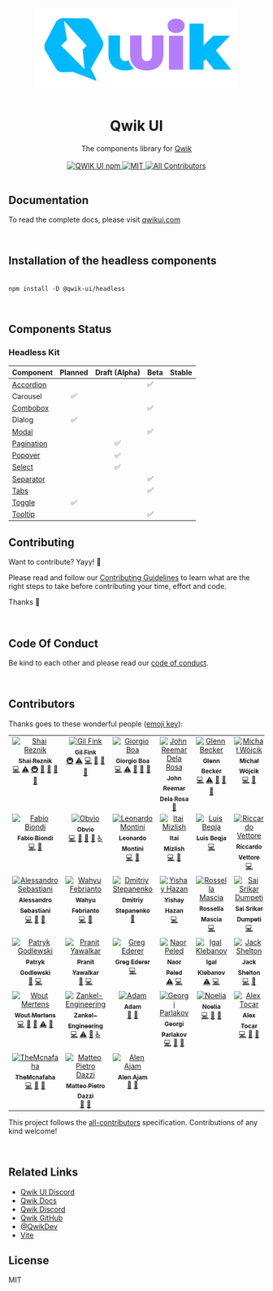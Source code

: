 <p align="center">
  <br>
  <img width="400" src="./apps/website/public/images/qwik-ui.png" alt="awesome logo of qwik ui">
  <br>
  <br>
</p>

<h1 align='center'>Qwik UI</h1>

<div align='center'>
  The components library for <a href='https://github.com/BuilderIO/qwik'>Qwik</a>
  <br><br>

  <a href='https://img.shields.io/npm/v/@qwik-ui/headless?label=npm%20version'>
  <img src='https://img.shields.io/npm/v/@qwik-ui/headless?label=npm%20version' alt='QWIK UI npm'>
  </a>
  <a href='https://opensource.org/licenses/MIT'>
  <img src='https://img.shields.io/badge/License-MIT-green.svg' alt='MIT'>
  </a>
  <a href='#contributors'>
  <img src='https://img.shields.io/github/all-contributors/qwikifiers/qwik-ui?style=flat-square&color=orange' alt='All Contributors'>
  </a>

</div>
<br>

## Documentation

To read the complete docs, please visit [qwikui.com](https://qwikui.com)

<br/>

## Installation of the headless components

```console

npm install -D @qwik-ui/headless
```

<br/>

## Components Status

### Headless Kit

| Component                                                 | Planned | Draft (Alpha) | Beta | Stable |
| :-------------------------------------------------------- | :-----: | :-----------: | ---- | ------ |
| [Accordion](https://qwikui.com/docs/headless/accordion)   |         |               | ✅   |        |
| Carousel                                                  |   ✅    |               |      |        |
| [Combobox](https://qwikui.com/docs/headless/combobox)     |         |               | ✅   |        |
| Dialog                                                    |   ✅    |               |      |        |
| [Modal](https://qwikui.com/docs/headless/modal)           |         |               | ✅   |        |
| [Pagination](https://qwikui.com/docs/headless/pagination) |         |      ✅       |      |        |
| [Popover](https://qwikui.com/docs/headless/popover)       |         |      ✅       |      |        |
| [Select](https://qwikui.com/docs/headless/select)         |         |      ✅       |      |        |
| [Separator](https://qwikui.com/docs/headless/separator)   |         |               | ✅   |        |
| [Tabs](https://qwikui.com/docs/headless/tabs)             |         |               | ✅   |        |
| [Toggle](https://qwikui.com/docs/headless/toggle)         |   ✅    |               |      |        |
| [Tooltip](https://qwikui.com/docs/headless/tooltip)       |         |               | ✅   |        |

## Contributing

Want to contribute? Yayy! 🎉

Please read and follow our [Contributing Guidelines](CONTRIBUTING.md) to learn what are the right steps to take before contributing your time, effort and code.

Thanks 🙏

<br/>

## Code Of Conduct

Be kind to each other and please read our [code of conduct](CODE_OF_CONDUCT.md).

<br/>

## Contributors

Thanks goes to these wonderful people ([emoji key](https://allcontributors.org/docs/en/emoji-key)):

<!-- ALL-CONTRIBUTORS-LIST:START - Do not remove or modify this section -->
<!-- prettier-ignore-start -->
<!-- markdownlint-disable -->
<table>
  <tbody>
    <tr>
      <td align="center" valign="top" width="14.28%"><a href="https://hirez.io/?utm_source=github&utm_medium=link&utm_campaign=qwik-ui"><img src="https://avatars1.githubusercontent.com/u/1430726?v=4?s=100" width="100px;" alt="Shai Reznik"/><br /><sub><b>Shai Reznik</b></sub></a><br /><a href="https://github.com/qwikifiers/qwik-ui/commits?author=shairez" title="Code">💻</a> <a href="https://github.com/qwikifiers/qwik-ui/commits?author=shairez" title="Tests">⚠️</a> <a href="#infra-shairez" title="Infrastructure (Hosting, Build-Tools, etc)">🚇</a> <a href="https://github.com/qwikifiers/qwik-ui/commits?author=shairez" title="Documentation">📖</a> <a href="#maintenance-shairez" title="Maintenance">🚧</a> <a href="https://github.com/qwikifiers/qwik-ui/pulls?q=is%3Apr+reviewed-by%3Ashairez" title="Reviewed Pull Requests">👀</a> <a href="#ideas-shairez" title="Ideas, Planning, & Feedback">🤔</a></td>
      <td align="center" valign="top" width="14.28%"><a href="http://www.gilfink.net"><img src="https://avatars.githubusercontent.com/u/1590253?v=4?s=100" width="100px;" alt="Gil Fink"/><br /><sub><b>Gil Fink</b></sub></a><br /><a href="#infra-gilf" title="Infrastructure (Hosting, Build-Tools, etc)">🚇</a> <a href="https://github.com/qwikifiers/qwik-ui/commits?author=gilf" title="Tests">⚠️</a> <a href="https://github.com/qwikifiers/qwik-ui/commits?author=gilf" title="Code">💻</a> <a href="https://github.com/qwikifiers/qwik-ui/commits?author=gilf" title="Documentation">📖</a> <a href="#ideas-gilf" title="Ideas, Planning, & Feedback">🤔</a> <a href="https://github.com/qwikifiers/qwik-ui/pulls?q=is%3Apr+reviewed-by%3Agilf" title="Reviewed Pull Requests">👀</a></td>
      <td align="center" valign="top" width="14.28%"><a href="https://it.linkedin.com/in/giorgio-boa"><img src="https://avatars.githubusercontent.com/u/35845425?v=4?s=100" width="100px;" alt="Giorgio Boa"/><br /><sub><b>Giorgio Boa</b></sub></a><br /><a href="https://github.com/qwikifiers/qwik-ui/commits?author=gioboa" title="Code">💻</a> <a href="https://github.com/qwikifiers/qwik-ui/commits?author=gioboa" title="Tests">⚠️</a> <a href="https://github.com/qwikifiers/qwik-ui/commits?author=gioboa" title="Documentation">📖</a> <a href="#ideas-gioboa" title="Ideas, Planning, & Feedback">🤔</a> <a href="https://github.com/qwikifiers/qwik-ui/pulls?q=is%3Apr+reviewed-by%3Agioboa" title="Reviewed Pull Requests">👀</a></td>
      <td align="center" valign="top" width="14.28%"><a href="https://github.com/reemardelarosa"><img src="https://avatars.githubusercontent.com/u/4918140?v=4?s=100" width="100px;" alt="John Reemar Dela Rosa"/><br /><sub><b>John Reemar Dela Rosa</b></sub></a><br /><a href="#maintenance-reemardelarosa" title="Maintenance">🚧</a></td>
      <td align="center" valign="top" width="14.28%"><a href="https://github.com/nnelgxorz"><img src="https://avatars.githubusercontent.com/u/9634080?v=4?s=100" width="100px;" alt="Glenn Becker"/><br /><sub><b>Glenn Becker</b></sub></a><br /><a href="https://github.com/qwikifiers/qwik-ui/commits?author=nnelgxorz" title="Code">💻</a> <a href="https://github.com/qwikifiers/qwik-ui/commits?author=nnelgxorz" title="Tests">⚠️</a> <a href="https://github.com/qwikifiers/qwik-ui/commits?author=nnelgxorz" title="Documentation">📖</a> <a href="#ideas-nnelgxorz" title="Ideas, Planning, & Feedback">🤔</a> <a href="https://github.com/qwikifiers/qwik-ui/pulls?q=is%3Apr+reviewed-by%3Annelgxorz" title="Reviewed Pull Requests">👀</a></td>
      <td align="center" valign="top" width="14.28%"><a href="https://github.com/michalmw"><img src="https://avatars.githubusercontent.com/u/10683327?v=4?s=100" width="100px;" alt="Michał Wójcik"/><br /><sub><b>Michał Wójcik</b></sub></a><br /><a href="https://github.com/qwikifiers/qwik-ui/commits?author=michalmw" title="Code">💻</a> <a href="https://github.com/qwikifiers/qwik-ui/commits?author=michalmw" title="Documentation">📖</a></td>
      <td align="center" valign="top" width="14.28%"><a href="https://github.com/shiroinegai"><img src="https://avatars.githubusercontent.com/u/88586552?v=4?s=100" width="100px;" alt="Shiroi Negai"/><br /><sub><b>Shiroi Negai</b></sub></a><br /><a href="https://github.com/qwikifiers/qwik-ui/commits?author=shiroinegai" title="Code">💻</a> <a href="#ideas-shiroinegai" title="Ideas, Planning, & Feedback">🤔</a> <a href="https://github.com/qwikifiers/qwik-ui/issues?q=author%3Ashiroinegai" title="Bug reports">🐛</a> <a href="#a11y-shiroinegai" title="Accessibility">️️️️♿️</a></td>
    </tr>
    <tr>
      <td align="center" valign="top" width="14.28%"><a href="http://www.fabiobiondi.io"><img src="https://avatars.githubusercontent.com/u/1772083?v=4?s=100" width="100px;" alt="Fabio Biondi"/><br /><sub><b>Fabio Biondi</b></sub></a><br /><a href="https://github.com/qwikifiers/qwik-ui/commits?author=fabiobiondi" title="Code">💻</a> <a href="#ideas-fabiobiondi" title="Ideas, Planning, & Feedback">🤔</a></td>
      <td align="center" valign="top" width="14.28%"><a href="https://github.com/Obvio"><img src="https://avatars.githubusercontent.com/u/300232?v=4?s=100" width="100px;" alt="Obvio"/><br /><sub><b>Obvio</b></sub></a><br /><a href="https://github.com/qwikifiers/qwik-ui/commits?author=Obvio" title="Code">💻</a> <a href="#ideas-Obvio" title="Ideas, Planning, & Feedback">🤔</a> <a href="https://github.com/qwikifiers/qwik-ui/commits?author=Obvio" title="Documentation">📖</a> <a href="https://github.com/qwikifiers/qwik-ui/issues?q=author%3AObvio" title="Bug reports">🐛</a> <a href="#a11y-Obvio" title="Accessibility">️️️️♿️</a></td>
      <td align="center" valign="top" width="14.28%"><a href="https://leonardomontini.dev/"><img src="https://avatars.githubusercontent.com/u/7253929?v=4?s=100" width="100px;" alt="Leonardo Montini"/><br /><sub><b>Leonardo Montini</b></sub></a><br /><a href="https://github.com/qwikifiers/qwik-ui/commits?author=Balastrong" title="Code">💻</a> <a href="https://github.com/qwikifiers/qwik-ui/issues?q=author%3ABalastrong" title="Bug reports">🐛</a></td>
      <td align="center" valign="top" width="14.28%"><a href="https://itai.netlify.app/"><img src="https://avatars.githubusercontent.com/u/37772742?v=4?s=100" width="100px;" alt="Itai Mizlish"/><br /><sub><b>Itai Mizlish</b></sub></a><br /><a href="https://github.com/qwikifiers/qwik-ui/commits?author=itaim18" title="Code">💻</a> <a href="https://github.com/qwikifiers/qwik-ui/commits?author=itaim18" title="Documentation">📖</a></td>
      <td align="center" valign="top" width="14.28%"><a href="http://www.luisbeqja.com"><img src="https://avatars.githubusercontent.com/u/75300376?v=4?s=100" width="100px;" alt="Luis Beqja"/><br /><sub><b>Luis Beqja</b></sub></a><br /><a href="https://github.com/qwikifiers/qwik-ui/commits?author=luisbeqja" title="Code">💻</a></td>
      <td align="center" valign="top" width="14.28%"><a href="https://www.riccardovettore.dev"><img src="https://avatars.githubusercontent.com/u/108279675?v=4?s=100" width="100px;" alt="Riccardo Vettore"/><br /><sub><b>Riccardo Vettore</b></sub></a><br /><a href="https://github.com/qwikifiers/qwik-ui/commits?author=riccardo-vettore" title="Code">💻</a></td>
      <td align="center" valign="top" width="14.28%"><a href="https://github.com/KenAKAFrosty"><img src="https://avatars.githubusercontent.com/u/90424167?v=4?s=100" width="100px;" alt="Ken aka Frosty"/><br /><sub><b>Ken aka Frosty</b></sub></a><br /><a href="https://github.com/qwikifiers/qwik-ui/commits?author=KenAKAFrosty" title="Code">💻</a> <a href="https://github.com/qwikifiers/qwik-ui/issues?q=author%3AKenAKAFrosty" title="Bug reports">🐛</a></td>
    </tr>
    <tr>
      <td align="center" valign="top" width="14.28%"><a href="https://developers.italia.it"><img src="https://avatars.githubusercontent.com/u/11008116?v=4?s=100" width="100px;" alt="Alessandro Sebastiani"/><br /><sub><b>Alessandro Sebastiani</b></sub></a><br /><a href="https://github.com/qwikifiers/qwik-ui/commits?author=sebbalex" title="Code">💻</a> <a href="https://github.com/qwikifiers/qwik-ui/commits?author=sebbalex" title="Documentation">📖</a> <a href="https://github.com/qwikifiers/qwik-ui/issues?q=author%3Asebbalex" title="Bug reports">🐛</a></td>
      <td align="center" valign="top" width="14.28%"><a href="https://wahyufebrianto.vercel.app"><img src="https://avatars.githubusercontent.com/u/38874570?v=4?s=100" width="100px;" alt="Wahyu Febrianto"/><br /><sub><b>Wahyu Febrianto</b></sub></a><br /><a href="https://github.com/qwikifiers/qwik-ui/commits?author=wahyufeb" title="Code">💻</a> <a href="https://github.com/qwikifiers/qwik-ui/issues?q=author%3Awahyufeb" title="Bug reports">🐛</a></td>
      <td align="center" valign="top" width="14.28%"><a href="https://github.com/dmitry-stepanenko"><img src="https://avatars.githubusercontent.com/u/33101123?v=4?s=100" width="100px;" alt="Dmitriy Stepanenko"/><br /><sub><b>Dmitriy Stepanenko</b></sub></a><br /><a href="#maintenance-dmitry-stepanenko" title="Maintenance">🚧</a></td>
      <td align="center" valign="top" width="14.28%"><a href="https://yishay-hazan.netlify.app"><img src="https://avatars.githubusercontent.com/u/50710472?v=4?s=100" width="100px;" alt="Yishay Hazan"/><br /><sub><b>Yishay Hazan</b></sub></a><br /><a href="https://github.com/qwikifiers/qwik-ui/commits?author=yishayhaz" title="Code">💻</a></td>
      <td align="center" valign="top" width="14.28%"><a href="https://github.com/rossellamascia"><img src="https://avatars.githubusercontent.com/u/42215075?v=4?s=100" width="100px;" alt="Rossella Mascia"/><br /><sub><b>Rossella Mascia</b></sub></a><br /><a href="https://github.com/qwikifiers/qwik-ui/commits?author=rossellamascia" title="Code">💻</a></td>
      <td align="center" valign="top" width="14.28%"><a href="https://ssd7.vercel.app"><img src="https://avatars.githubusercontent.com/u/80447788?v=4?s=100" width="100px;" alt="Sai Srikar Dumpeti"/><br /><sub><b>Sai Srikar Dumpeti</b></sub></a><br /><a href="https://github.com/qwikifiers/qwik-ui/commits?author=the-r3aper7" title="Code">💻</a></td>
      <td align="center" valign="top" width="14.28%"><a href="https://github.com/tleperou"><img src="https://avatars.githubusercontent.com/u/8383972?v=4?s=100" width="100px;" alt="Thomas Lepérou"/><br /><sub><b>Thomas Lepérou</b></sub></a><br /><a href="https://github.com/qwikifiers/qwik-ui/commits?author=tleperou" title="Documentation">📖</a> <a href="https://github.com/qwikifiers/qwik-ui/commits?author=tleperou" title="Code">💻</a></td>
    </tr>
    <tr>
      <td align="center" valign="top" width="14.28%"><a href="https://github.com/PatrykGodlewski"><img src="https://avatars.githubusercontent.com/u/81991100?v=4?s=100" width="100px;" alt="Patryk Godlewski"/><br /><sub><b>Patryk Godlewski</b></sub></a><br /><a href="https://github.com/qwikifiers/qwik-ui/issues?q=author%3APatrykGodlewski" title="Bug reports">🐛</a> <a href="https://github.com/qwikifiers/qwik-ui/commits?author=PatrykGodlewski" title="Code">💻</a></td>
      <td align="center" valign="top" width="14.28%"><a href="https://github.com/pranit-yawalkar"><img src="https://avatars.githubusercontent.com/u/64571514?v=4?s=100" width="100px;" alt="Pranit Yawalkar"/><br /><sub><b>Pranit Yawalkar</b></sub></a><br /><a href="https://github.com/qwikifiers/qwik-ui/issues?q=author%3Apranit-yawalkar" title="Bug reports">🐛</a> <a href="https://github.com/qwikifiers/qwik-ui/commits?author=pranit-yawalkar" title="Code">💻</a></td>
      <td align="center" valign="top" width="14.28%"><a href="https://github.com/gederer"><img src="https://avatars.githubusercontent.com/u/705111?v=4?s=100" width="100px;" alt="Greg Ederer"/><br /><sub><b>Greg Ederer</b></sub></a><br /><a href="https://github.com/qwikifiers/qwik-ui/commits?author=gederer" title="Code">💻</a></td>
      <td align="center" valign="top" width="14.28%"><a href="https://naor.dev"><img src="https://avatars.githubusercontent.com/u/6171622?v=4?s=100" width="100px;" alt="Naor Peled"/><br /><sub><b>Naor Peled</b></sub></a><br /><a href="https://github.com/qwikifiers/qwik-ui/commits?author=naorpeled" title="Tests">⚠️</a> <a href="https://github.com/qwikifiers/qwik-ui/commits?author=naorpeled" title="Code">💻</a></td>
      <td align="center" valign="top" width="14.28%"><a href="https://github.com/igalklebanov"><img src="https://avatars.githubusercontent.com/u/14938291?v=4?s=100" width="100px;" alt="Igal Klebanov"/><br /><sub><b>Igal Klebanov</b></sub></a><br /><a href="https://github.com/qwikifiers/qwik-ui/commits?author=igalklebanov" title="Tests">⚠️</a> <a href="https://github.com/qwikifiers/qwik-ui/commits?author=igalklebanov" title="Code">💻</a></td>
      <td align="center" valign="top" width="14.28%"><a href="https://github.com/thejackshelton"><img src="https://avatars.githubusercontent.com/u/104264123?v=4?s=100" width="100px;" alt="Jack Shelton"/><br /><sub><b>Jack Shelton</b></sub></a><br /><a href="https://github.com/qwikifiers/qwik-ui/commits?author=thejackshelton" title="Code">💻</a> <a href="https://github.com/qwikifiers/qwik-ui/commits?author=thejackshelton" title="Documentation">📖</a></td>
      <td align="center" valign="top" width="14.28%"><a href="https://github.com/vasucp1207"><img src="https://avatars.githubusercontent.com/u/85363195?v=4?s=100" width="100px;" alt="Vasu Singh"/><br /><sub><b>Vasu Singh</b></sub></a><br /><a href="https://github.com/qwikifiers/qwik-ui/commits?author=vasucp1207" title="Code">💻</a></td>
    </tr>
    <tr>
      <td align="center" valign="top" width="14.28%"><a href="https://github.com/wmertens"><img src="https://avatars.githubusercontent.com/u/54934?v=4?s=100" width="100px;" alt="Wout Mertens"/><br /><sub><b>Wout Mertens</b></sub></a><br /><a href="https://github.com/qwikifiers/qwik-ui/commits?author=wmertens" title="Code">💻</a> <a href="#research-wmertens" title="Research">🔬</a> <a href="#ideas-wmertens" title="Ideas, Planning, & Feedback">🤔</a> <a href="https://github.com/qwikifiers/qwik-ui/commits?author=wmertens" title="Tests">⚠️</a> <a href="https://github.com/qwikifiers/qwik-ui/commits?author=wmertens" title="Documentation">📖</a></td>
      <td align="center" valign="top" width="14.28%"><a href="http://zankel-engineering.de"><img src="https://avatars.githubusercontent.com/u/43412711?v=4?s=100" width="100px;" alt="Zankel-Engineering"/><br /><sub><b>Zankel-Engineering</b></sub></a><br /><a href="https://github.com/qwikifiers/qwik-ui/commits?author=Zankel-Engineering" title="Code">💻</a> <a href="https://github.com/qwikifiers/qwik-ui/commits?author=Zankel-Engineering" title="Tests">⚠️</a> <a href="https://github.com/qwikifiers/qwik-ui/issues?q=author%3AZankel-Engineering" title="Bug reports">🐛</a> <a href="#a11y-Zankel-Engineering" title="Accessibility">️️️️♿️</a></td>
      <td align="center" valign="top" width="14.28%"><a href="https://github.com/adamgen"><img src="https://avatars.githubusercontent.com/u/7424209?v=4?s=100" width="100px;" alt="Adam"/><br /><sub><b>Adam</b></sub></a><br /><a href="https://github.com/qwikifiers/qwik-ui/commits?author=adamgen" title="Documentation">📖</a> <a href="https://github.com/qwikifiers/qwik-ui/issues?q=author%3Aadamgen" title="Bug reports">🐛</a></td>
      <td align="center" valign="top" width="14.28%"><a href="https://github.com/gparlakov"><img src="https://avatars.githubusercontent.com/u/3482199?v=4?s=100" width="100px;" alt="Georgi Parlakov"/><br /><sub><b>Georgi Parlakov</b></sub></a><br /><a href="https://github.com/qwikifiers/qwik-ui/commits?author=gparlakov" title="Code">💻</a> <a href="https://github.com/qwikifiers/qwik-ui/issues?q=author%3Agparlakov" title="Bug reports">🐛</a> <a href="#maintenance-gparlakov" title="Maintenance">🚧</a></td>
      <td align="center" valign="top" width="14.28%"><a href="https://www.linkedin.com/in/noeliadonato"><img src="https://avatars.githubusercontent.com/u/7875216?v=4?s=100" width="100px;" alt="Noelia"/><br /><sub><b>Noelia</b></sub></a><br /><a href="https://github.com/qwikifiers/qwik-ui/commits?author=nsdonato" title="Code">💻</a> <a href="#ideas-nsdonato" title="Ideas, Planning, & Feedback">🤔</a> <a href="#maintenance-nsdonato" title="Maintenance">🚧</a></td>
      <td align="center" valign="top" width="14.28%"><a href="https://ueuie.dev"><img src="https://avatars.githubusercontent.com/u/65486851?v=4?s=100" width="100px;" alt="Alex Tocar"/><br /><sub><b>Alex Tocar</b></sub></a><br /><a href="https://github.com/qwikifiers/qwik-ui/commits?author=uceumice" title="Code">💻</a> <a href="#ideas-uceumice" title="Ideas, Planning, & Feedback">🤔</a> <a href="#maintenance-uceumice" title="Maintenance">🚧</a></td>
      <td align="center" valign="top" width="14.28%"><a href="http://maieulchevalier.com"><img src="https://avatars.githubusercontent.com/u/45822175?v=4?s=100" width="100px;" alt="Maïeul"/><br /><sub><b>Maïeul</b></sub></a><br /><a href="https://github.com/qwikifiers/qwik-ui/commits?author=maiieul" title="Code">💻</a> <a href="#ideas-maiieul" title="Ideas, Planning, & Feedback">🤔</a> <a href="#maintenance-maiieul" title="Maintenance">🚧</a></td>
    </tr>
    <tr>
      <td align="center" valign="top" width="14.28%"><a href="https://github.com/TheMcnafaha"><img src="https://avatars.githubusercontent.com/u/102767512?v=4?s=100" width="100px;" alt="TheMcnafaha"/><br /><sub><b>TheMcnafaha</b></sub></a><br /><a href="https://github.com/qwikifiers/qwik-ui/commits?author=TheMcnafaha" title="Code">💻</a> <a href="#ideas-TheMcnafaha" title="Ideas, Planning, & Feedback">🤔</a> <a href="#maintenance-TheMcnafaha" title="Maintenance">🚧</a></td>
      <td align="center" valign="top" width="14.28%"><a href="https://ilteoood.xyz/"><img src="https://avatars.githubusercontent.com/u/6383527?v=4?s=100" width="100px;" alt="Matteo Pietro Dazzi"/><br /><sub><b>Matteo Pietro Dazzi</b></sub></a><br /><a href="https://github.com/qwikifiers/qwik-ui/commits?author=ilteoood" title="Documentation">📖</a> <a href="#maintenance-ilteoood" title="Maintenance">🚧</a></td>
      <td align="center" valign="top" width="14.28%"><a href="http://alenajam.dev"><img src="https://avatars.githubusercontent.com/u/6226131?v=4?s=100" width="100px;" alt="Alen Ajam"/><br /><sub><b>Alen Ajam</b></sub></a><br /><a href="https://github.com/qwikifiers/qwik-ui/commits?author=oxcened" title="Documentation">📖</a> <a href="#maintenance-oxcened" title="Maintenance">🚧</a></td>
    </tr>
  </tbody>
</table>

<!-- markdownlint-restore -->
<!-- prettier-ignore-end -->

<!-- ALL-CONTRIBUTORS-LIST:END -->

This project follows the [all-contributors](https://github.com/all-contributors/all-contributors) specification. Contributions of any kind welcome!

<br/>

## Related Links

- [Qwik UI Discord](https://discord.gg/PVWUUejrez)
- [Qwik Docs](https://qwik.builder.io/)
- [Qwik Discord](https://qwik.builder.io/chat)
- [Qwik GitHub](https://github.com/BuilderIO/qwik)
- [@QwikDev](https://twitter.com/QwikDev)
- [Vite](https://vitejs.dev/)

## License

MIT
